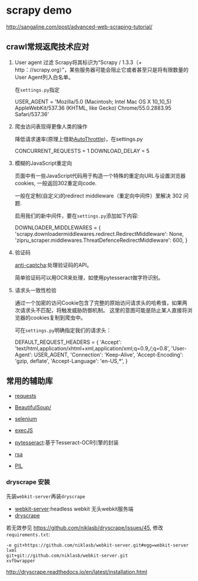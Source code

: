 # scrapy demo
http://sangaline.com/post/advanced-web-scraping-tutorial/

## crawl常规返爬技术应对
1. User agent 过滤
    Scrapy将其标识为“Scrapy / 1.3.3（+ http：//scrapy.org）”，某些服务器可能会阻止它或者甚至只是将有限数量的User Agent列入白名单。 
    
    在`settings.py`指定
    
    
    USER_AGENT = 'Mozilla/5.0 (Macintosh; Intel Mac OS X 10_10_5) AppleWebKit/537.36 (KHTML, like Gecko) Chrome/55.0.2883.95 Safari/537.36'

2. 爬虫访问表现得更像人类的操作

    降低请求速率(原理上借助[AutoThrottle](https://link.jianshu.com/?t=https://doc.scrapy.org/en/latest/topics/autothrottle.html))，在settings.py
    
    
    CONCURRENT_REQUESTS = 1
    DOWNLOAD_DELAY = 5

3. 模糊的JavaScript重定向

    页面中有一些JavaScript代码用于构造一个特殊的重定向URL与设置浏览器cookies, 一般返回302重定向code.
    
    一般在定制(自定义)的redirect middleware（重定向中间件）里解决 302 问题.
    
    启用我们的新中间件，要在`settings.py`添加如下内容:
    
    
    DOWNLOADER_MIDDLEWARES = {
        'scrapy.downloadermiddlewares.redirect.RedirectMiddleware': None,
        'zipru_scraper.middlewares.ThreatDefenceRedirectMiddleware': 600,
    }
    
4. 验证码

    [anti-captcha](https://anti-captcha.com/):处理验证码的API。
    
    简单验证码可以用OCR来处理，如使用pytesseract做字符识别。
    
5. 请求头一致性检验

    通过一个加密的访问Cookie包含了完整的原始访问请求头的哈希值，如果两次请求头不匹配，将触发威胁防御机制。
    这里的意图可能是防止某人直接将浏览器的cookies复制到爬虫中。
    
	可在`settings.py`明确指定我们的请求头：


    DEFAULT_REQUEST_HEADERS = {
        'Accept': 'text/html,application/xhtml+xml,application/xml;q=0.9,*/*;q=0.8',
        'User-Agent': USER_AGENT,
        'Connection': 'Keep-Alive',
        'Accept-Encoding': 'gzip, deflate',
        'Accept-Language': 'en-US,*',
    }


## 常用的辅助库
- [requests](http://www.python-requests.org/en/master/)
- [BeautifulSoup/](https://www.crummy.com/software/BeautifulSoup/)
- [selenium](https://pypi.org/project/selenium/)
- [execJS](https://pypi.org/project/PyExecJS/)
- [pytesseract](https://pypi.org/project/pytesseract/):基于Tesseract-OCR引擎的封装

- [rsa](https://pypi.org/project/rsa/)
- [PIL](https://pypi.org/project/Pillow/)

### dryscrape 安装
先装`webkit-server`再装`dryscrape`
- [webkit-server](https://pypi.org/project/webkit-server/):headless webkit 无头webkit服务端
- [dryscrape](https://pypi.org/project/dryscrape/)

若无效参见 https://github.com/niklasb/dryscrape/issues/45, 修改`requirements.txt`:

    -e git+https://github.com/niklasb/webkit-server.git#egg=webkit-server
    lxml
    git+git://github.com/niklasb/webkit-server.git
    xvfbwrapper
    
http://dryscrape.readthedocs.io/en/latest/installation.html